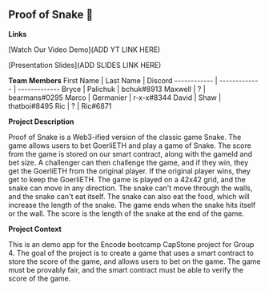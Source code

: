 
## <a name="english"> Proof of Snake 🐍</a>

__Links__

[Watch Our Video Demo](ADD YT LINK HERE)

[Presentation Slides](ADD SLIDES LINK HERE)

__Team Members__
First Name | Last Name | Discord
------------ | ------------- | -------------
Bryce | Palichuk | bchuk#8913
Maxwell | ? | bearmans#0295 
Marco | Germanier | r-x-x#8344 
David  | Shaw | thatboi#8495
Ric | ? | Ric#6871

__Project Description__

Proof of Snake is a Web3-ified version of the classic game Snake. The game allows users to bet GoerliETH and play a game of Snake. The score from the game is stored on our smart contract, along with the gameId and bet size. A challenger can then challenge the game, and if they win, they get the GoerliETH from the original player. If the original player wins, they get to keep the GoerliETH. The game is played on a 42x42 grid, and the snake can move in any direction. The snake can't move through the walls, and the snake can't eat itself. The snake can also eat the food, which will increase the length of the snake. The game ends when the snake hits itself or the wall. The score is the length of the snake at the end of the game. 

__Project Context__

This is an demo app for the Encode bootcamp CapStone project for Group 4. The goal of the project is to create a game that uses a smart contract to store the score of the game, and allows users to bet on the game. The game must be provably fair, and the smart contract must be able to verify the score of the game.
